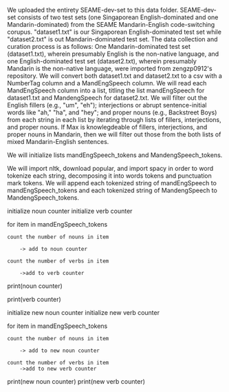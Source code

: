 We uploaded the entirety SEAME-dev-set to this data folder. SEAME-dev-set consists of two test sets (one Singaporean English-dominated and one Mandarin-dominated) from the SEAME Mandarin-English code-switching corupus. "dataset1.txt" is our Singaporean English-dominated test set while "dataset2.txt" is out Mandarin-dominated test set.
The data collection and curation process is as follows:
One Mandarin-dominated test set (dataset1.txt), wherein presumably English is the non-native language, and one English-dominated test set (dataset2.txt), wherein presumably Mandarin is the non-native language, were imported from zengzp0912's repository. 
We will convert both dataset1.txt and dataset2.txt to a csv with a NumberTag column and a MandEngSpeech column.
We will read each MandEngSpeech column into a list, titling the list mandEngSpeech for dataset1.txt and MandengSpeech for dataset2.txt.
We will filter out the English fillers (e.g., "um", "eh"); interjections or abrupt sentence-initial words like "ah," "ha", and "hey"; and proper nouns (e.g., Backstreet Boys) from each string in each list by iterating through lists of fillers, interjections, and proper nouns.
If Max is knowlegdeable of fillers, interjections, and proper nouns in Mandarin, then we will filter out those from the both lists of mixed Mandarin-English sentences.


We will initialize lists mandEngSpeech_tokens and MandengSpeech_tokens.

We will import nltk, download popular, and import spacy in order to word tokenize each string, decomposing it into words tokens and punctuation mark tokens.
We will append each tokenized string of mandEngSpeech to mandEngSpeech_tokens and each tokenized string of MandengSpeech to MandengSpeech_tokens.

initialize noun counter
initialize verb counter

for item in mandEngSpeech_tokens

	count the number of nouns in item 
	
		-> add to noun counter
		
	count the number of verbs in item
	
		->add to verb counter
		
print(noun counter)

print(verb counter)

initialize new noun counter
initialize new verb counter

for item in mandEngSpeech_tokens

	count the number of nouns in item 
	
		-> add to new noun counter
		
	count the number of verbs in item
		->add to new verb counter
		
print(new noun counter)
print(new verb counter)
